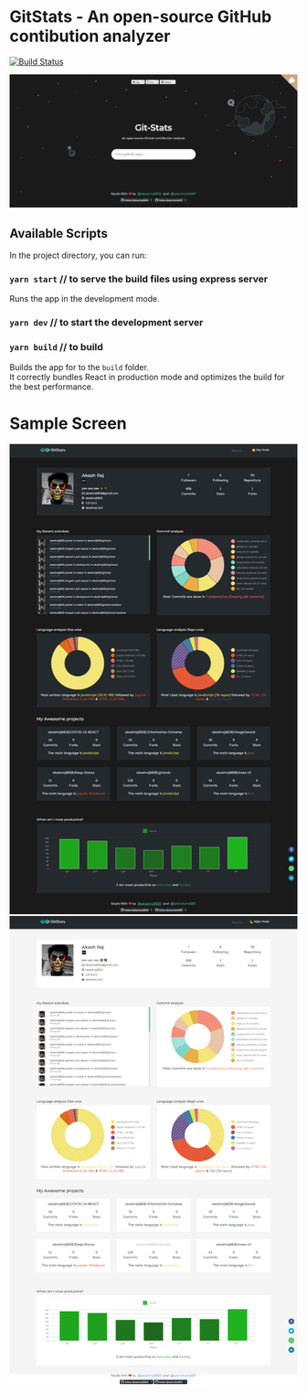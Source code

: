 # GitStats - An open-source GitHub contibution analyzer 
[![Build Status](https://travis-ci.com/akashraj9828/gitstats.svg?branch=master)](https://travis-ci.com/akashraj9828/gitstats)

![Input](output/home.png)
## Available Scripts

In the project directory, you can run:

### `yarn start` // to serve the build files using express server

Runs the app in the development mode.<br />
### `yarn dev` // to start the development server


### `yarn build` // to build

Builds the app for  to the `build` folder.<br />
It correctly bundles React in production mode and optimizes the build for the best performance.

# Sample Screen
![Input](output/dark.png)
![Input](output/light.png)